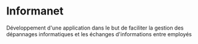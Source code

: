 # Informanet

Développement d'une application dans le but de faciliter la gestion des dépannages informatiques et les échanges d'informations entre employés
